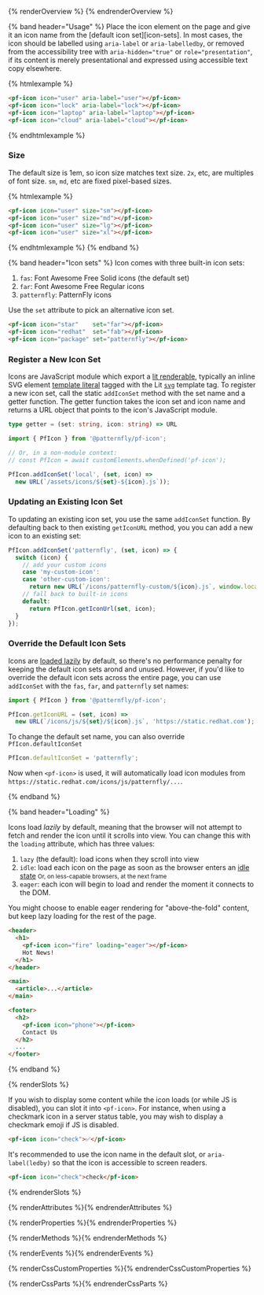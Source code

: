 <style>
  main.basic pf-icon[circled] {
    margin-right: 8px;
    margin-bottom: 8px;
  }
</style>

{% renderOverview %}
  <pf-icon icon="user" size="xl"></pf-icon>
  <pf-icon icon="lock" size="xl"></pf-icon>
  <pf-icon icon="laptop" size="xl"></pf-icon>
  <pf-icon icon="cloud" size="xl"></pf-icon>
{% endrenderOverview %}

{% band header="Usage" %}
  Place the icon element on the page and give it an icon name from the [default
  icon set][icon-sets]. In most cases, the icon should be labelled using
  `aria-label` or `aria-labelledby`, or removed from the accessibility tree
  with `aria-hidden="true"` or `role="presentation"`, if its content is merely
  presentational and expressed using accessible text copy elsewhere.

  <pf-icon icon="user" aria-label="user"></pf-icon>
  <pf-icon icon="lock" aria-label="lock"></pf-icon>
  <pf-icon icon="laptop" aria-label="laptop"></pf-icon>
  <pf-icon icon="cloud" aria-label="cloud"></pf-icon>

  {% htmlexample %}
  ```html
  <pf-icon icon="user" aria-label="user"></pf-icon>
  <pf-icon icon="lock" aria-label="lock"></pf-icon>
  <pf-icon icon="laptop" aria-label="laptop"></pf-icon>
  <pf-icon icon="cloud" aria-label="cloud"></pf-icon>
  ```
  {% endhtmlexample %}

  ### Size
  The default size is 1em, so icon size matches text size.  `2x`, etc, are
  multiples of font size.  `sm`, `md`, etc are fixed pixel-based sizes.

  <pf-icon icon="user" size="sm"></pf-icon>
  <pf-icon icon="user" size="md"></pf-icon>
  <pf-icon icon="user" size="lg"></pf-icon>
  <pf-icon icon="user" size="xl"></pf-icon>

  {% htmlexample %}
  ```html
  <pf-icon icon="user" size="sm"></pf-icon>
  <pf-icon icon="user" size="md"></pf-icon>
  <pf-icon icon="user" size="lg"></pf-icon>
  <pf-icon icon="user" size="xl"></pf-icon>
  ```
  {% endhtmlexample %}
{% endband %}

{% band header="Icon sets" %}
Icon comes with three built-in icon sets:

1. `fas`: Font Awesome Free Solid icons (the default set)
1. `far`: Font Awesome Free Regular icons
1. `patternfly`: PatternFly icons

Use the `set` attribute to pick an alternative icon set.
```html
<pf-icon icon="star"    set="far"></pf-icon>
<pf-icon icon="redhat"  set="fab"></pf-icon>
<pf-icon icon="package" set="patternfly"></pf-icon>
```

### Register a New Icon Set

Icons are JavaScript module which export a [lit renderable][renderable],
typically an inline SVG element [template literal][template-literals] tagged
with the Lit [`svg`][svg-tag] template tag. To register a new icon set, call
the static `addIconSet` method with the set name and a getter function. The
getter function takes the icon set and icon name and returns a URL object that
points to the icon's JavaScript module.

```ts
type getter = (set: string, icon: string) => URL
```

```javascript
import { PfIcon } from '@patternfly/pf-icon';

// Or, in a non-module context:
// const PfIcon = await customElements.whenDefined('pf-icon');

PfIcon.addIconSet('local', (set, icon) =>
  new URL(`/assets/icons/${set}-${icon}.js`));
```

### Updating an Existing Icon Set

To updating an existing icon set, you use the same `addIconSet` function. By
defaulting back to then existing `getIconURL` method, you  you can add a new
icon to an existing set:

```js
PfIcon.addIconSet('patternfly', (set, icon) => {
  switch (icon) {
    // add your custom icons
    case 'my-custom-icon':
    case 'other-custom-icon':
      return new URL(`/icons/patternfly-custom/${icon}.js`, window.location.href);
    // fall back to built-in icons
    default:
      return PfIcon.getIconUrl(set, icon);
  }
});
```

### Override the Default Icon Sets

Icons are [loaded lazily](#loading) by default, so there's no performance
penalty for keeping the default icon sets arond and unused. However, if you'd
like to override the default icon sets across the entire page, you can use
`addIconSet` with the `fas`, `far`, and `patternfly` set names:

```js
import { PfIcon } from '@patternfly/pf-icon';

PfIcon.getIconURL = (set, icon) =>
  new URL(`/icons/js/${set}/${icon}.js`, 'https://static.redhat.com');
```

To change the default set name, you can also override `PfIcon.defaultIconSet`

```js
PfIcon.defaultIconSet = 'patternfly';
```

Now when `<pf-icon>` is used, it will automatically load icon modules from
`https://static.redhat.com/icons/js/patternfly/...`.

{% endband %}

{% band header="Loading" %}

Icons load _lazily_ by default, meaning that the browser will not attempt to
fetch and render the icon until it scrolls into view. You can change this with
the `loading` attribute, which has three values:

1. `lazy` (the default): load icons when they scroll into view
2. `idle`: load each icon on the page as soon as the browser enters an [idle
   state][ric] <small>Or, on less-capable browsers, at the next frame</small>
3. `eager`: each icon will begin to load and render the moment it connects to
   the DOM.

You might choose to enable eager rendering for "above-the-fold" content, but
keep lazy loading for the rest of the page.

```html
<header>
  <h1>
    <pf-icon icon="fire" loading="eager"></pf-icon>
    Hot News!
  </h1>
</header>

<main>
  <article>...</article>
</main>

<footer>
  <h2>
    <pf-icon icon="phone"></pf-icon>
    Contact Us
  </h2>
  ...
</footer>
```
{% endband %}

{% renderSlots %}

If you wish to display some content while the icon loads (or while JS is
disabled), you can slot it into `<pf-icon>`. For instance, when using a
checkmark icon in a server status table, you may wish to display a checkmark
emoji if JS is disabled.

```html
<pf-icon icon="check">✅</pf-icon>
```

It's recommended to use the icon name in the default slot, or
`aria-label(ledby)` so that the icon is accessible to screen readers.

```html
<pf-icon icon="check">check</pf-icon>
```
{% endrenderSlots %}

{% renderAttributes %}{% endrenderAttributes %}

{% renderProperties %}{% endrenderProperties %}

{% renderMethods %}{% endrenderMethods %}

{% renderEvents %}{% endrenderEvents %}

{% renderCssCustomProperties %}{% endrenderCssCustomProperties %}

{% renderCssParts %}{% endrenderCssParts %}

[renderable]: https://lit.dev/docs/components/rendering/
[template-literals]: https://developer.mozilla.org/en-US/docs/Web/JavaScript/Reference/Template_literals
[svg-tag]: https://lit.dev/docs/api/templates/#svg
[ric]: https://developer.mozilla.org/en-US/docs/Web/API/Window/requestIdleCallback
